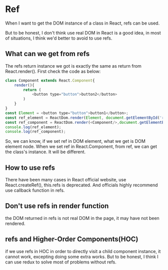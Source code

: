 # Ref

When I want to get the DOM instance of a class in React, refs can be used. 

But to be honest, I don't think use real DOM in React is a good idea, in most of situations, I think we'd better to avoid to use refs.

## What can we get from refs

The refs return instance we got is exactly the same as return from React.render(). First check the code as below:

```JavaScript
class Component extends React.Component{
    render(){
        return (
            <button type="button">button2</button>
        )
    }
}
const Element = <button type="button">button1</button>;
const ref_element = ReactDom.render(Element, document.getElementById('root'));
const ref_component = ReactDom.render(<Component/>,document.getElementById('root'));
console.log(ref_element);
console.log(ref_component);
```

So, we can know, if we set ref in DOM element, what we get is DOM element node. When we set ref in React.Component, from ref, we can get the class's instance. It will be different.

## How to use refs

There have been many cases in React official website, use React.createRef(), this.refs is deprecated. And officials highly recommend use callback function in refs.

## Don't use refs in render function

the DOM returned in refs is not real DOM in the page, it may have not been rendered.

## refs and Higher-Order Components(HOC)

if we use refs in HOC in order to directly visit a child component instance, it cannot work, excepting doing some extra works. But to be honest, I think I can use redux to solve most of problems without refs.

